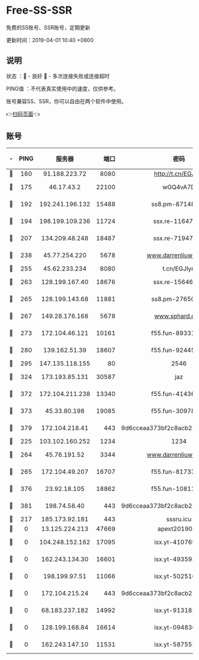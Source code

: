 # Free-SS-SSR

免费的SS账号、SSR账号，定期更新

更新时间：2019-04-01 10:40 +0800

## 说明

状态     ：🙂 - 良好 🙁 - 多次连接失败或连接超时

PING值   ：不代表真实使用中的速度，仅供参考。

账号兼容SS、SSR，你可以自由在两个软件中使用。

👉[扫码页面](https://liesauer.github.io/Free-SS-SSR/)👈

## 账号

|-|PING|服务器|端口|密码|加密方式|区域|
|:----:|:----:|:-----:|-----:|:----:|:----:|:----:|
|🙂|160|91.188.223.72|8080|http://t.cn/EGJIyrl|rc4-md5|RU|
|🙂|175|46.17.43.2|22100|wGQ4vA7D|aes-256-gcm|RU|
|🙂|192|192.241.196.132|15488|ss8.pm-87148177|aes-256-cfb|US|
|🙂|194|198.199.109.236|11724|ssx.re-11647180|aes-256-cfb|US|
|🙂|207|134.209.48.248|18487|ssx.re-71947095|aes-256-cfb|US|
|🙂|238|45.77.254.220|5678|www.darrenliuwei.com|aes-256-cfb|SG|
|🙂|255|45.62.233.234|8080|t.cn/EGJIyrl|rc4-md5|CA|
|🙂|263|128.199.167.40|18676|ssx.re-15646826|aes-256-cfb|SG|
|🙂|265|128.199.143.68|11881|ss8.pm-27650845|aes-256-cfb|SG|
|🙂|267|149.28.176.168|5678|www.sphard.com|aes-256-cfb|AU|
|🙂|273|172.104.46.121|10161|f55.fun-89331338|aes-256-cfb|SG|
|🙂|280|139.162.51.39|18607|f55.fun-92445990|aes-256-cfb|SG|
|🙂|295|147.135.118.155|80|2546|chacha20|US|
|🙂|324|173.193.85.131|30587|jaz|aes-256-cfb|US|
|🙂|372|172.104.211.238|13340|f55.fun-41436212|aes-256-cfb|US|
|🙂|373|45.33.80.198|19085|f55.fun-30978462|aes-256-cfb|US|
|🙂|379|172.104.218.41|443|9d6cceaa373bf2c8acb22e60b6a58be6|aes-256-cfb|US|
|🙂|225|103.102.160.252|1234|1234|rc4-md5|JP|
|🙂|264|45.76.191.52|3344|www.darrenliuwei.com|aes-256-cfb|JP|
|🙂|265|172.104.49.207|16707|f55.fun-81733615|aes-256-cfb|SG|
|🙂|376|23.92.18.105|18862|f55.fun-10811228|aes-256-cfb|US|
|🙂|381|198.74.58.40|443|9d6cceaa373bf2c8acb22e60b6a58be6|aes-256-cfb|US|
|🙁|217|185.173.92.181|443|sssru.icu|rc4-md5|RU|
|🙁|0|13.125.224.213|47669|apext2019001|chacha20|KR|
|🙁|0|104.248.152.162|17095|isx.yt-41076974|aes-256-cfb|SG|
|🙁|0|162.243.134.30|16601|isx.yt-49359357|aes-256-cfb|US|
|🙁|0|198.199.97.51|11066|isx.yt-50251647|aes-256-cfb|US|
|🙁|0|172.104.215.24|443|9d6cceaa373bf2c8acb22e60b6a58be6|aes-256-cfb|US|
|🙁|0|68.183.237.182|14992|isx.yt-91318565|aes-256-cfb|SG|
|🙁|0|128.199.168.84|16614|isx.yt-09483649|aes-256-cfb|SG|
|🙁|0|162.243.147.10|11531|isx.yt-58755378|aes-256-cfb|US|
